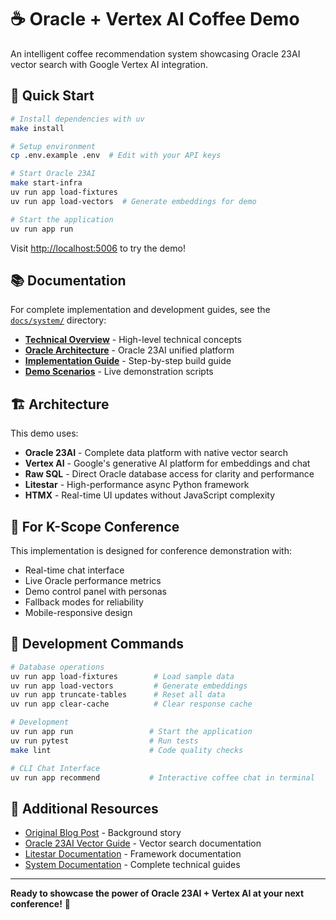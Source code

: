 # ☕ Oracle + Vertex AI Coffee Demo

An intelligent coffee recommendation system showcasing Oracle 23AI vector search with Google Vertex AI integration.

## 🚀 Quick Start

```bash
# Install dependencies with uv
make install

# Setup environment
cp .env.example .env  # Edit with your API keys

# Start Oracle 23AI
make start-infra
uv run app load-fixtures
uv run app load-vectors  # Generate embeddings for demo

# Start the application
uv run app run
```

Visit [http://localhost:5006](http://localhost:5006) to try the demo!

## 📚 Documentation

For complete implementation and development guides, see the [`docs/system/`](docs/system/) directory:

- **[Technical Overview](docs/system/01-technical-overview.md)** - High-level technical concepts
- **[Oracle Architecture](docs/system/02-oracle-architecture.md)** - Oracle 23AI unified platform
- **[Implementation Guide](docs/system/05-implementation-guide.md)** - Step-by-step build guide
- **[Demo Scenarios](docs/system/07-demo-scenarios.md)** - Live demonstration scripts

## 🏗️ Architecture

This demo uses:

- **Oracle 23AI** - Complete data platform with native vector search
- **Vertex AI** - Google's generative AI platform for embeddings and chat
- **Raw SQL** - Direct Oracle database access for clarity and performance
- **Litestar** - High-performance async Python framework
- **HTMX** - Real-time UI updates without JavaScript complexity

## 🎯 For K-Scope Conference

This implementation is designed for conference demonstration with:

- Real-time chat interface
- Live Oracle performance metrics
- Demo control panel with personas
- Fallback modes for reliability
- Mobile-responsive design

## 🔧 Development Commands

```bash
# Database operations
uv run app load-fixtures        # Load sample data
uv run app load-vectors         # Generate embeddings
uv run app truncate-tables      # Reset all data
uv run app clear-cache          # Clear response cache

# Development
uv run app run                 # Start the application
uv run pytest                  # Run tests
make lint                      # Code quality checks

# CLI Chat Interface
uv run app recommend           # Interactive coffee chat in terminal
```

## 📖 Additional Resources

- [Original Blog Post](https://cloud.google.com/blog/topics/partners/ai-powered-coffee-nirvana-runs-on-oracle-database-on-google-cloud/) - Background story
- [Oracle 23AI Vector Guide](https://docs.oracle.com/en/database/oracle/oracle-database/23/vecse/) - Vector search documentation
- [Litestar Documentation](https://docs.litestar.dev) - Framework documentation
- [System Documentation](docs/system/) - Complete technical guides

---

**Ready to showcase the power of Oracle 23AI + Vertex AI at your next conference!** 🎯
